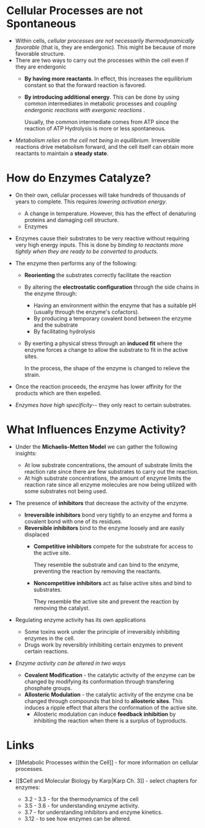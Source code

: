 # Cellular Processes are not Spontaneous
* Within cells, *cellular processes are not necessarily thermodynamically favorable* (that is, they are endergonic). This might be because of more favorable structure. 
* There are two ways to carry out the processes within the cell even if they are endergonic
	* **By having more reactants**. In effect, this increases the equilibrium constant so that the forward reaction is favored. 
	* **By introducing additional energy**. This can be done by using common intermediates in metabolic processes and *coupling endergonic reactions with exergonic reactions* . 
	  
	  Usually, the common intermediate comes from ATP since the reaction of ATP Hydrolysis is more or less spontaneous. 
* *Metabolism relies on the cell not being in equilibrium*. Irreversible reactions drive metabolism forward, and the cell itself can obtain more reactants to maintain a  **steady state**.
# How do Enzymes Catalyze?
* On their own, cellular processes will take hundreds of thousands of years to complete. This requires *lowering activation energy*. 
	* A change in temperature. However, this has the effect of denaturing proteins and damaging cell structure.
	* Enzymes 
* Enzymes cause their substrates to be very reactive without requiring very high energy inputs. This is done by *binding to reactants more tightly when they are ready to be converted to products*. 
* The enzyme then performs any of the following:
	* **Reorienting** the substrates correctly facilitate the reaction
	* By altering the **electrostatic configuration** through the side chains in the enzyme through:
		* Having an environment within the enzyme that has a suitable pH (usually through the enzyme's cofactors).
		* By producing a temporary covalent bond between the enzyme and the substrate
		* By facilitating hydrolysis
	* By exerting a physical stress through an **induced fit** where the enzyme forces a change to allow the substrate to fit in the active sites. 
	  
	  In the process, the shape of the enzyme is changed to relieve the strain.

* Once the reaction proceeds, the enzyme has lower affinity for the products which are then expelled. 
* *Enzymes have high specificity*-- they only react to certain substrates.
# What Influences Enzyme Activity? 
* Under the **Michaelis-Metten Model** we can gather the following insights:
	* At low substrate concentrations, the amount of substrate limits the reaction rate since there are few substrates to carry out the reaction.
	* At high substrate concentrations, the amount of enzyme limits the reaction rate since all enzyme molecules are now being utilized with some substrates not being used. 
*  The presence of **inhibitors** that decrease the activity of the enzyme. 
	* **Irreversible inhibitors** bond very tightly to an enzyme and forms a covalent bond with one of its residues.
	* **Reversible inhibitors** bind to the enzyme loosely and are easily displaced
		* **Competitive inhibitors** compete for the substrate for access to the active site.
		  
		  They resemble the substrate and can bind to the enzyme, preventing the reaction by removing the reactants.
		* **Noncompetitive inhibitors** act as false active sites and bind to substrates.
		  
		  They resemble the active site and prevent the reaction by removing the catalyst. 

* Regulating enzyme activity has its own applications
	* Some toxins work under the principle of irreversibly inhibiting enzymes in the cell.
	* Drugs work by reversibly inhibiting certain enzymes to prevent certain reactions.
* *Enzyme activity can be altered in two ways*
	* **Covalent Modification** - the catalytic activity of the enzyme can be changed by modifying its conformation through transfering phosphate groups.
	* **Allosteric Modulation** - the catalytic activity of the enzyme cna be changed through compounds that bind to **allosteric sites**. This induces a ripple effect that alters the conformation of the active site.
		* Allosteric modulation can induce **feedback inhibition** by inhibiting the reaction when there is a surplus of byproducts. 
# Links
* [[Metabolic Processes within the Cell]] - for more information on cellular processes.

* [[$Cell and Molecular Biology by Karp|Karp Ch. 3]] - select chapters for enzymes:
	* 3.2 - 3.3 - for the thermodynamics of the cell
	* 3.5 - 3.6 - for understanding enzyme activity.
	* 3.7 - for understanding inhibitors and enzyme kinetics.
	* 3.12 - to see how enzymes can be altered.